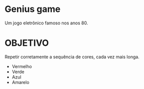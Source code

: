 # Genius game

Um jogo eletrônico famoso nos anos 80.

# OBJETIVO

Repetir corretamente a sequência de cores, cada vez mais longa.

- Vermelho
- Verde
- Azul
- Amarelo
